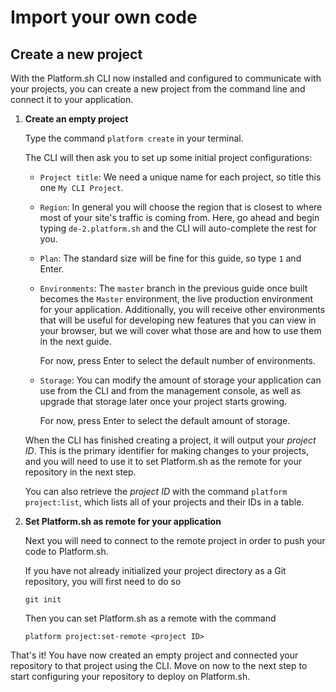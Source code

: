 # Import your own code

## Create a new project

With the Platform.sh CLI now installed and configured to communicate with your projects, you can create a new project from the command line and connect it to your application.

<script type="text/javascript" src="/scripts/asciinema/asciinema-player.js"></script>
<asciinema-player src="/scripts/asciinema/recordings/project-create.cast" autoplay=1 loop=1></asciinema-player>


<html>
<body>	
  <asciinema-player src="/asciinema/recordings/branch.cast" preload=1 autoplay=1 loop=1></asciinema-player>	
  <script src="/asciinema/asciinema-player.js"></script>	
</body>	
</html>

1. **Create an empty project**

    Type the command `platform create` in your terminal.
    
    The CLI will then ask you to set up some initial project configurations:
    
    * `Project title`: We need a unique name for each project, so title this one `My CLI Project`.
    
    * `Region`: In general you will choose the region that is closest to where most of your site's traffic is coming from. Here, go ahead and begin typing `de-2.platform.sh` and the CLI will auto-complete the rest for you.
      
    * `Plan`: The standard size will be fine for this guide, so type `1` and Enter.
    
    * `Environments`: The `master` branch in the previous guide once built becomes the `Master` environment, the live production environment for your application. Additionally, you will receive other environments that will be useful for developing new features that you can view in your browser, but we will cover what those are and how to use them in the next guide.
       
       For now, press Enter to select the default number of environments.
    
    * `Storage`: You can modify the amount of storage your application can use from the CLI and from the management console, as well as upgrade that storage later once your project starts growing.
       
       For now, press Enter to select the default amount of storage.
       
    When the CLI has finished creating a project, it will output your *project ID*. This is the primary identifier for making changes to your projects, and you will need to use it to set Platform.sh as the remote for your repository in the next step. 
    
    You can also retrieve the *project ID* with the command `platform project:list`, which lists all of your projects and their IDs in a table.

2. **Set Platform.sh as remote for your application**

    Next you will need to connect to the remote project in order to push your code to Platform.sh. 
    
    If you have not already initialized your project directory as a Git repository, you will first need to do so 
    ```
    git init
    ```
    
    Then you can set Platform.sh as a remote with the command
    ```
    platform project:set-remote <project ID>
    ```

That's it! You have now created an empty project and connected your repository to that project using the CLI. Move on now to the next step to start configuring your repository to deploy on Platform.sh.

<div id = "buttons"></div>

<script>
    var navNextText = "I have created a project using the CLI";
    var navButtons = {type: "navigation", prev: getPathObj("prev"), next: getPathObj("next", navNextText), div: "buttons"};
    makeButton(navButtons);
</script>

